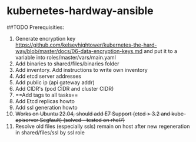 # kubernetes-hardway-ansible

##TODO Prerequisities: 
1. Generate encryption key
https://github.com/kelseyhightower/kubernetes-the-hard-way/blob/master/docs/06-data-encryption-keys.md and put it to a variable into roles/master/vars/main.yaml
2. Add binaries to shared/files/binaries folder
3. Add inventory. Add instructions to write own inventory
4. Add etcd server addresses
5. Add public ip (api gateway addr)
6. Add CIDR's (pod CIDR and cluster CIDR)
7. ==Add tags to all tasks==
8. Add Etcd replicas howto
9. Add ssl generation howto
10. ~~Works on Ubuntu 22.04, should add E7 Support (etcd > 3.2 and kube-apiserver Segfault) (solved - tested on rhel7)~~
11. Resolve old files (especially ssls) remain on host after new regeneration in shared/files/ssl by ssl role